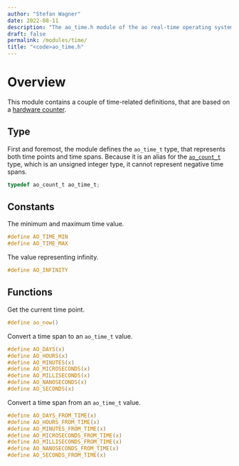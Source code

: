 ```yaml
---
author: "Stefan Wagner"
date: 2022-08-11
description: "The ao_time.h module of the ao real-time operating system."
draft: false
permalink: /modules/time/
title: "<code>ao_time.h"
---
```


# Overview

This module contains a couple of time-related definitions, that are based on a [hardware counter](../hardware-counter.md).

## Type

First and foremost, the module defines the `ao_time_t` type, that represents both time points and time spans. Because it is an alias for the [`ao_count_t`](count.md) type, which is an unsigned integer type, it cannot represent negative time spans.

```c
typedef ao_count_t ao_time_t;
```

## Constants

The minimum and maximum time value.

```c
#define AO_TIME_MIN
#define AO_TIME_MAX
```

The value representing infinity.

```c
#define AO_INFINITY
```

## Functions

Get the current time point.

```c
#define ao_now()
```

Convert a time span to an `ao_time_t` value.

```c
#define AO_DAYS(x)
#define AO_HOURS(x)
#define AO_MINUTES(x)
#define AO_MICROSECONDS(x)
#define AO_MILLISECONDS(x)
#define AO_NANOSECONDS(x)
#define AO_SECONDS(x)
```

Convert a time span from an `ao_time_t` value.

```c
#define AO_DAYS_FROM_TIME(x)
#define AO_HOURS_FROM_TIME(x)
#define AO_MINUTES_FROM_TIME(x)
#define AO_MICROSECONDS_FROM_TIME(x)
#define AO_MILLISECONDS_FROM_TIME(x)
#define AO_NANOSECONDS_FROM_TIME(x)
#define AO_SECONDS_FROM_TIME(x)
```

